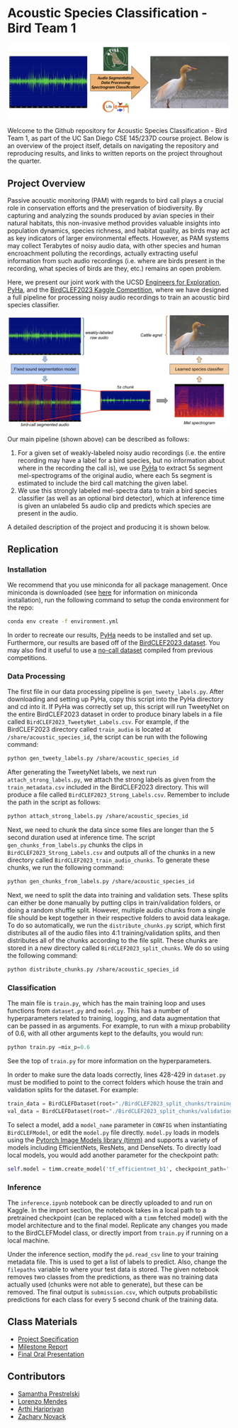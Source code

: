 # Acoustic Species Classification - Bird Team 1

![overview](images/header.png)

Welcome to the Github repository for Acoustic Species Classification - Bird Team 1, as part of the UC San Diego CSE 145/237D course project. Below is an overview of the project itself, details on navigating the repository and reproducing results, and links to written reports on the project throughout the quarter.

## Project Overview

Passive acoustic monitoring (PAM) with regards to bird call plays a crucial role in conservation efforts and the preservation of biodiversity. By capturing and analyzing the sounds produced by avian species in their natural habitats, this non-invasive method provides valuable insights into population dynamics, species richness, and habitat quality, as birds may act as key indicators of larger environmental effects. However, as PAM systems may collect Terabytes of noisy audio data, with other species and human encroachment polluting the recordings, actually extracting useful information from such audio recordings (i.e. where are birds present in the recording, what species of birds are they, etc.) remains an open problem. 

Here, we present our joint work with the UCSD [Engineers for Exploration](https://e4e.ucsd.edu/), [PyHa](https://github.com/UCSD-E4E/PyHa), and the [BirdCLEF2023 Kaggle Competition](https://www.kaggle.com/competitions/birdclef-2023), where we have designed a full pipeline for processing noisy audio recordings to train an acoustic bird species classifier.

![outline](images/main_diag.png)

Our main pipeline (shown above) can be described as follows:
1. For a given set of weakly-labeled noisy audio recordings (i.e. the entire recording may have a label for a bird species, but no information about where in the recording the call is), we use [PyHa](https://github.com/UCSD-E4E/PyHa) to extract 5s segment mel-spectrograms of the original audio, where each 5s segment is estimated to include the bird call matching the given label.
2. We use this strongly labeled mel-spectra data to train a bird species classifier (as well as an optional bird detector), which at inference time is given an unlabeled 5s audio clip and predicts which species are present in the audio.

A detailed description of the project and producing it is shown below.

## Replication

### Installation

We recommend that you use miniconda for all package management. Once miniconda is downloaded (see [here](https://conda.io/projects/conda/en/latest/user-guide/install/index.html) for information on miniconda installation), run the following command to setup the conda environment for the repo:

```bash
conda env create -f environment.yml
```

In order to recreate our results, [PyHa](https://github.com/UCSD-E4E/PyHa) needs to be installed and set up. Furthermore, our results are based off of the [BirdCLEF2023 dataset](https://www.kaggle.com/competitions/birdclef-2023). You may also find it useful to use a  [no-call dataset](https://www.kaggle.com/code/sprestrelski/birdclef23-uniform-no-call-sound-chunks) compiled from previous competitions.

### Data Processing

The first file in our data processing pipeline is `gen_tweety_labels.py`. After downloading and setting up PyHa, copy this script into the PyHa directory and cd into it. If PyHa was correctly set up, this script will run TweetyNet on the entire BirdCLEF2023 dataset in order to produce binary labels in a file called `BirdCLEF2023_TweetyNet_Labels.csv`. For example, if the BirdCLEF2023 directory called `train_audio` is located at `/share/acoustic_species_id`, the script can be run with the following command:

```bash
python gen_tweety_labels.py /share/acoustic_species_id
```

After generating the TweetyNet labels, we next run `attach_strong_labels.py`, we attach the strong labels as given from the `train_metadata.csv` included in the BirdCLEF2023 directory. This will produce a file called `BirdCLEF2023_Strong_Labels.csv`. Remember to include the path in the script as follows:

```bash
python attach_strong_labels.py /share/acoustic_species_id
```

Next, we need to chunk the data since some files are longer than the 5 second duration used at inference time. The script `gen_chunks_from_labels.py` chunks the clips in `BirdCLEF2023_Strong_Labels.csv` and outputs all of the chunks in a new directory called `BirdCLEF2023_train_audio_chunks`. To generate these chunks, we run the following command:

```bash
python gen_chunks_from_labels.py /share/acoustic_species_id
```

Next, we need to split the data into training and validation sets. These splits can either be done manually by putting clips in train/validation folders, or doing a random shuffle split. However, multiple audio chunks from a single file should be kept together in their respective folders to avoid data leakage. To do so automatically, we run the `distribute_chunks.py` script, which first distributes all of the audio files into 4:1 training/validation splits, and then distributes all of the chunks according to the file split. These chunks are stored in a new directory called `BirdCLEF2023_split_chunks`. We do so using the following command:

```bash
python distribute_chunks.py /share/acoustic_species_id
```


### Classification
The main file is `train.py`, which has the main training loop and uses functions from `dataset.py` and `model.py`. This has a number of hyperparameters related to training, logging, and data augmentation that can be passed in as arguments. For example, to run with a mixup probability of 0.6, with all other arguments kept to the defaults, you would run:

```py
python train.py –mix_p=0.6
```

See the top of `train.py` for more information on the hyperparameters.

In order to make sure the data loads correctly, lines 428-429 in `dataset.py` must be modified to point to the correct folders which house the train and validation splits for the dataset. For example:

```py
train_data = BirdCLEFDataset(root="./BirdCLEF2023_split_chunks/training", CONFIG=CONFIG)
val_data = BirdCLEFDataset(root="./BirdCLEF2023_split_chunks/validation", CONFIG=CONFIG)
```

To select a model, add a `model_name` parameter in `CONFIG` when instantiating `BirdCLEFModel`, or edit the `model.py` file directly. `model.py` loads in models using the [Pytorch Image Models library (timm)](https://timm.fast.ai/) and supports a variety of models including EfficientNets, ResNets, and DenseNets. To directly load local models, you would add another parameter for the checkpoint path:
```py
self.model = timm.create_model('tf_efficientnet_b1', checkpoint_path='./models/tf_efficientnet_b1_aa-ea7a6ee0.pth')
```


### Inference 
The `inference.ipynb` notebook can be directly uploaded to and run on Kaggle. In the import section, the notebook takes in a local path to a pretrained checkpoint (can be replaced with a `timm` fetched model) with the model architecture and to the final model. Replicate any changes you made to the BirdCLEFModel class, or directly import from `train.py` if running on a local machine.

Under the inference section, modify the `pd.read_csv` line to your training metadata file. This is used to get a list of labels to predict. Also, change the `filepaths` variable to where your test data is stored. The given notebook removes two classes from the predictions, as there was no training data actually used (chunks were not able to generate), but these can be removed. The final output is `submission.csv`, which outputs probabilistic predictions for each class for every 5 second chunk of the training data.

## Class Materials
- [Project Specification](https://drive.google.com/file/d/1fRkkE5k19Y1tkMqt09pPONkNvDmWV2ux/view?usp=share_link)
- [Milestone Report](https://drive.google.com/file/d/1o02SRfyTS3GIVdu1qpCXBZATXyBO_V9d/view?usp=share_link)
- [Final Oral Presentation](https://docs.google.com/presentation/d/15ZEWugpDqcjfeiNdGHxnlNMUc3dn_99cYGKaOZddJ8Q/edit?usp=sharing)

## Contributors

- [Samantha Prestrelski](https://github.com/sprestrelski)
- [Lorenzo Mendes](https://github.com/lmendes14)
- [Arthi Haripriyan](https://github.com/aharipriyan)
- [Zachary Novack](https://github.com/ZacharyNovack)


